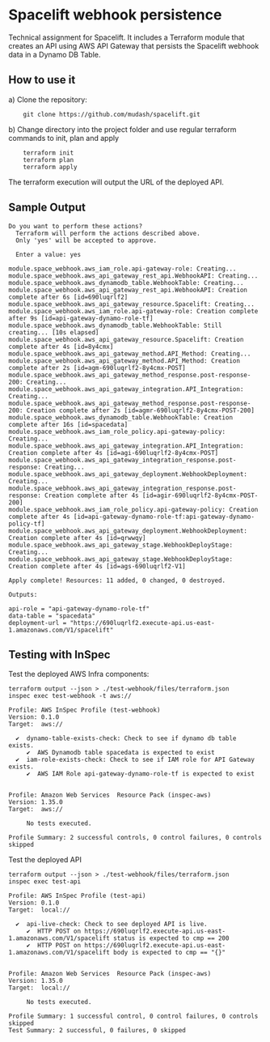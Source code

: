 
# Spacelift webhook persistence

Technical assignment for Spacelift. It includes a Terraform module that creates an API using AWS API Gateway that persists the Spacelift webhook data in a Dynamo DB Table.

## How to use it
 
a) Clone the repository:

        git clone https://github.com/mudash/spacelift.git

b) Change directory into the project folder and use regular terraform commands to init, plan and apply
         
        terraform init
        terraform plan
        terraform apply
 
The terraform execution will output the URL of the deployed API. 

## Sample Output
  
```
Do you want to perform these actions?
  Terraform will perform the actions described above.
  Only 'yes' will be accepted to approve.

  Enter a value: yes

module.space_webhook.aws_iam_role.api-gateway-role: Creating...
module.space_webhook.aws_api_gateway_rest_api.WebhookAPI: Creating...
module.space_webhook.aws_dynamodb_table.WebhookTable: Creating...
module.space_webhook.aws_api_gateway_rest_api.WebhookAPI: Creation complete after 6s [id=690luqrlf2]
module.space_webhook.aws_api_gateway_resource.Spacelift: Creating...
module.space_webhook.aws_iam_role.api-gateway-role: Creation complete after 9s [id=api-gateway-dynamo-role-tf]
module.space_webhook.aws_dynamodb_table.WebhookTable: Still creating... [10s elapsed]
module.space_webhook.aws_api_gateway_resource.Spacelift: Creation complete after 4s [id=8y4cmx]
module.space_webhook.aws_api_gateway_method.API_Method: Creating...
module.space_webhook.aws_api_gateway_method.API_Method: Creation complete after 2s [id=agm-690luqrlf2-8y4cmx-POST]
module.space_webhook.aws_api_gateway_method_response.post-response-200: Creating...
module.space_webhook.aws_api_gateway_integration.API_Integration: Creating...
module.space_webhook.aws_api_gateway_method_response.post-response-200: Creation complete after 2s [id=agmr-690luqrlf2-8y4cmx-POST-200]
module.space_webhook.aws_dynamodb_table.WebhookTable: Creation complete after 16s [id=spacedata]
module.space_webhook.aws_iam_role_policy.api-gateway-policy: Creating...
module.space_webhook.aws_api_gateway_integration.API_Integration: Creation complete after 4s [id=agi-690luqrlf2-8y4cmx-POST]
module.space_webhook.aws_api_gateway_integration_response.post-response: Creating...
module.space_webhook.aws_api_gateway_deployment.WebhookDeployment: Creating...
module.space_webhook.aws_api_gateway_integration_response.post-response: Creation complete after 4s [id=agir-690luqrlf2-8y4cmx-POST-200]
module.space_webhook.aws_iam_role_policy.api-gateway-policy: Creation complete after 4s [id=api-gateway-dynamo-role-tf:api-gateway-dynamo-policy-tf]
module.space_webhook.aws_api_gateway_deployment.WebhookDeployment: Creation complete after 4s [id=qrwwqy]
module.space_webhook.aws_api_gateway_stage.WebhookDeployStage: Creating...
module.space_webhook.aws_api_gateway_stage.WebhookDeployStage: Creation complete after 4s [id=ags-690luqrlf2-V1]

Apply complete! Resources: 11 added, 0 changed, 0 destroyed.

Outputs:

api-role = "api-gateway-dynamo-role-tf"
data-table = "spacedata"
deployment-url = "https://690luqrlf2.execute-api.us-east-1.amazonaws.com/V1/spacelift"

```
## Testing with InSpec

Test the deployed AWS Infra components:

```
terraform output --json > ./test-webhook/files/terraform.json
inspec exec test-webhook -t aws:// 

Profile: AWS InSpec Profile (test-webhook)
Version: 0.1.0
Target:  aws://

  ✔  dynamo-table-exists-check: Check to see if dynamo db table exists.
     ✔  AWS Dynamodb table spacedata is expected to exist
  ✔  iam-role-exists-check: Check to see if IAM role for API Gateway exists.
     ✔  AWS IAM Role api-gateway-dynamo-role-tf is expected to exist


Profile: Amazon Web Services  Resource Pack (inspec-aws)
Version: 1.35.0
Target:  aws://

     No tests executed.

Profile Summary: 2 successful controls, 0 control failures, 0 controls skipped

```
Test the deployed API

```
terraform output --json > ./test-webhook/files/terraform.json
inspec exec test-api 

Profile: AWS InSpec Profile (test-api)
Version: 0.1.0
Target:  local://

  ✔  api-live-check: Check to see deployed API is live.
     ✔  HTTP POST on https://690luqrlf2.execute-api.us-east-1.amazonaws.com/V1/spacelift status is expected to cmp == 200
     ✔  HTTP POST on https://690luqrlf2.execute-api.us-east-1.amazonaws.com/V1/spacelift body is expected to cmp == "{}"


Profile: Amazon Web Services  Resource Pack (inspec-aws)
Version: 1.35.0
Target:  local://

     No tests executed.

Profile Summary: 1 successful control, 0 control failures, 0 controls skipped
Test Summary: 2 successful, 0 failures, 0 skipped
```

